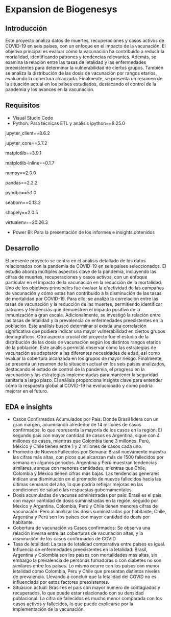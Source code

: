 # Expansion de Biogenesys

## Introducción

Este proyecto analiza datos de muertes, recuperaciones y casos activos de COVID-19 en seis países, con un enfoque en el impacto de la vacunación. El objetivo principal es evaluar cómo la vacunación ha contribuido a reducir la mortalidad, identificando patrones y tendencias relevantes.
Además, se examina la relación entre las tasas de letalidad y las enfermedades preexistentes para determinar la vulnerabilidad de ciertos grupos. También se analiza la distribución de las dosis de vacunación por rangos etarios, evaluando la cobertura alcanzada.
Finalmente, se presenta un resumen de la situación actual en los países estudiados, destacando el control de la pandemia y los avances en la vacunación.

## Requisitos

- Visual  Studio Code
- Python: Para técnicas ETL y análisis
ipython==8.25.0

jupyter_client==8.6.2

jupyter_core==5.7.2

matplotlib==3.9.1

matplotlib-inline==0.1.7

numpy==2.0.0

pandas==2.2.2

pyodbc==5.1.0

seaborn==0.13.2

shapely==2.0.5

virtualenv==20.26.3

- Power BI: Para la presentación de los informes e insights obtenidos

## Desarrollo
El presente proyecto se centra en el análisis detallado de los datos relacionados con la pandemia de COVID-19 en seis países seleccionados. El estudio aborda múltiples aspectos clave de la pandemia, incluyendo las cifras de muertes, recuperaciones y casos activos, con un enfoque particular en el impacto de la vacunación en la reducción de la mortalidad.
Uno de los objetivos principales fue evaluar la efectividad de las campañas de vacunación y cómo estas han contribuido a la disminución de las tasas de mortalidad por COVID-19. Para ello, se analizó la correlación entre las tasas de vacunación y la reducción de las muertes, permitiendo identificar patrones y tendencias que demuestren el impacto positivo de la inmunización a gran escala.
Adicionalmente, se investigó la relación entre las tasas de letalidad y la prevalencia de enfermedades preexistentes en la población. Este análisis buscó determinar si existía una correlación significativa que pudiera indicar una mayor vulnerabilidad en ciertos grupos demográficos.
Otro aspecto crucial del proyecto fue el estudio de la distribución de las dosis de vacunación según los distintos rangos etarios de la población. Este análisis permitió observar cómo las estrategias de vacunación se adaptaron a las diferentes necesidades de edad, así como evaluar la cobertura alcanzada en los grupos de mayor riesgo.
Finalmente, se presenta un resumen de la situación actual en los seis países analizados, destacando el estado de control de la pandemia, el progreso en la vacunación y las estrategias implementadas para mantener la seguridad sanitaria a largo plazo. El análisis proporciona insights clave para entender cómo la respuesta global al COVID-19 ha evolucionado y cómo podría mejorar en el futuro.


## EDA e insights
- Casos Confirmados Acumulados por País:
Donde Brasil lidera con un gran margen, acumulando alrededor de 14 millones de casos confirmados, lo que representa la mayoría de los casos en la región.
El segundo país con mayor cantidad de casos es Argentina, sigue con 4 millones de casos, mientras que Colombia tiene 3 millones. Perú, México y Chile tienen entre 1 y 2 millones de casos cada uno.
- Promedio de Nuevos Fallecidos por Semana:
Brasil nuevamente muestra las cifras más altas, con picos que alcanzan más de 1500 fallecidos por semana en algunos periodos.
Argentina y Perú muestran tendencias similares, aunque con menores cantidades, mientras que Chile, Colombia y México tienen cifras más bajas.
Las tendencias generales indican una disminución en el promedio de nuevos fallecidos hacia las últimas semanas del año, lo que podría reflejar mejoras en las condiciones de salud o las respuestas gubernamentales.
- Dosis acumuladas de vacunas administradas por país:
Brasil es el país con mayor cantidad de dosis suministradas en la región, seguido                                                          por Mexico y Argentina.
Colombia, Perú y Chile tienen menores cifras de vacunación.
Pero al analizar las dosis suministradas por habitante, Chile, Argentina y Perú son los países con mayor cantidad de dosis por habitante.
- Cobertura de vacunación vs Casos confirmados:
Se observa una relación inversa entre las coberturas de vacunación altas, y la disminución de los casos confirmados de COVID
- Tasa de letalidad:
La tasa de letalidad comparativa entre países es igual.
Influencia de enfermedades preexistentes en la letalidad:
Brasil, Argentina y Colombia son los países con mortalidades mas altas, sin embargo la prevalencia de personas fumadoras o con diabetes no son similares entre los países. Lo mismo ocurre con los países con menor letalidad como Colombia, Peru y Chile que presentan distintos niveles de prevalencia. Llevando a concluir que la letalidad del COVID no es influenciada por estos factores preexistentes.
- Situacion actual:
Brasil es el país con mayor numero de contagiados y recuperados, lo que puede estar relacionado con su densidad poblacional. 
La cifra de fallecidos es mucho menor comparada con los casos activos y fallecidos, lo que puede explicarse por la implementación de la vacunación.
